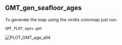 ## GMT_gen_seafloor_ages

To generate the map using the viridis colormap just run:
```shell
GMT_PLOT_ages.gmt

```

![PLOT_GMT_age_all4](https://user-images.githubusercontent.com/23025878/59592798-082a0380-90f1-11e9-861f-66a6e46deff0.png)
